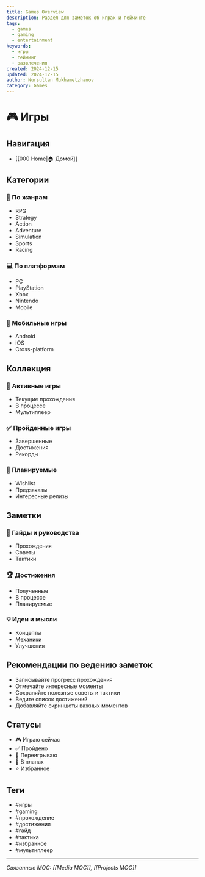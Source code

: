 ```yaml
---
title: Games Overview
description: Раздел для заметок об играх и гейминге
tags:
  - games
  - gaming
  - entertainment
keywords:
  - игры
  - гейминг
  - развлечения
created: 2024-12-15
updated: 2024-12-15
author: Nursultan Mukhametzhanov
category: Games
---
```


# 🎮 Игры

## Навигация
- [[000 Home|🏠 Домой]]

## Категории
### 🎲 По жанрам
- RPG
- Strategy
- Action
- Adventure
- Simulation
- Sports
- Racing

### 💻 По платформам
- PC
- PlayStation
- Xbox
- Nintendo
- Mobile

### 📱 Мобильные игры
- Android
- iOS
- Cross-platform

## Коллекция
### 🎯 Активные игры
- Текущие прохождения
- В процессе
- Мультиплеер

### ✅ Пройденные игры
- Завершенные
- Достижения
- Рекорды

### 📅 Планируемые
- Wishlist
- Предзаказы
- Интересные релизы

## Заметки
### 📝 Гайды и руководства
- Прохождения
- Советы
- Тактики

### 🏆 Достижения
- Полученные
- В процессе
- Планируемые

### 💡 Идеи и мысли
- Концепты
- Механики
- Улучшения

## Рекомендации по ведению заметок
- Записывайте прогресс прохождения
- Отмечайте интересные моменты
- Сохраняйте полезные советы и тактики
- Ведите список достижений
- Добавляйте скриншоты важных моментов

## Статусы
- 🎮 Играю сейчас
- ✅ Пройдено
- 🔄 Переигрываю
- 📅 В планах
- ⭐ Избранное

## Теги
- #игры
- #gaming
- #прохождение
- #достижения
- #гайд
- #тактика
- #избранное
- #мультиплеер

---
*Связанные MOC: [[Media MOC]], [[Projects MOC]]*
